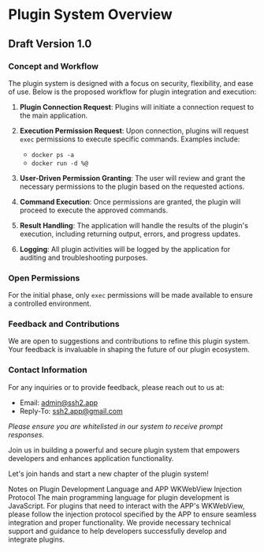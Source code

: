 # Plugin System Overview

## Draft Version 1.0

### Concept and Workflow

The plugin system is designed with a focus on security, flexibility, and ease of use. Below is the proposed workflow for plugin integration and execution:

1. **Plugin Connection Request**: Plugins will initiate a connection request to the main application.

2. **Execution Permission Request**: Upon connection, plugins will request `exec` permissions to execute specific commands. Examples include:
   - `docker ps -a`
   - `docker run -d %@`

3. **User-Driven Permission Granting**: The user will review and grant the necessary permissions to the plugin based on the requested actions.

4. **Command Execution**: Once permissions are granted, the plugin will proceed to execute the approved commands.

5. **Result Handling**: The application will handle the results of the plugin's execution, including returning output, errors, and progress updates.

6. **Logging**: All plugin activities will be logged by the application for auditing and troubleshooting purposes.

### Open Permissions

For the initial phase, only `exec` permissions will be made available to ensure a controlled environment.

### Feedback and Contributions

We are open to suggestions and contributions to refine this plugin system. Your feedback is invaluable in shaping the future of our plugin ecosystem.

### Contact Information

For any inquiries or to provide feedback, please reach out to us at:

- Email: [admin@ssh2.app](mailto:admin@ssh2.app)
- Reply-To: [ssh2.app@gmail.com](mailto:ssh2.app@gmail.com)

*Please ensure you are whitelisted in our system to receive prompt responses.*

Join us in building a powerful and secure plugin system that empowers developers and enhances application functionality.


Let's join hands and start a new chapter of the plugin system!

Notes on Plugin Development Language and APP WKWebView Injection Protocol
The main programming language for plugin development is JavaScript.
For plugins that need to interact with the APP's WKWebView, please follow the injection protocol specified by the APP to ensure seamless integration and proper functionality.
We provide necessary technical support and guidance to help developers successfully develop and integrate plugins.